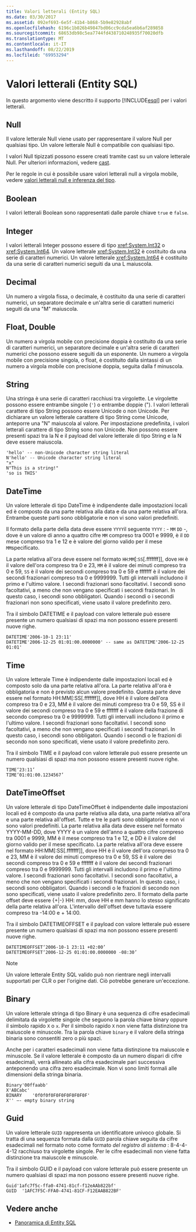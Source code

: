 ```yaml
---
title: Valori letterali (Entity SQL)
ms.date: 03/30/2017
ms.assetid: 092ef693-6e5f-41b4-b868-5b9e82928abf
ms.openlocfilehash: 6196c1b026b49847bd06cc9cda5ea6b6af289858
ms.sourcegitcommit: 68653db98c5ea7744fd438710248935f70020dfb
ms.translationtype: MT
ms.contentlocale: it-IT
ms.lasthandoff: 08/22/2019
ms.locfileid: "69953294"
---
```

# <a name="literals-entity-sql"></a>Valori letterali (Entity SQL)
In questo argomento viene descritto il supporto [!INCLUDE[esql](../../../../../../includes/esql-md.md)] per i valori letterali.  
  
## <a name="null"></a>Null  
 Il valore letterale Null viene usato per rappresentare il valore Null per qualsiasi tipo. Un valore letterale Null è compatibile con qualsiasi tipo.  
  
 I valori Null tipizzati possono essere creati tramite cast su un valore letterale Null. Per ulteriori informazioni, vedere [cast](../../../../../../docs/framework/data/adonet/ef/language-reference/cast-entity-sql.md).  
  
 Per le regole in cui è possibile usare valori letterali null a virgola mobile, vedere [valori letterali null e inferenza del tipo](../../../../../../docs/framework/data/adonet/ef/language-reference/null-literals-and-type-inference-entity-sql.md).  
  
## <a name="boolean"></a>Boolean  
 I valori letterali Boolean sono rappresentati dalle parole chiave `true` e `false`.  
  
## <a name="integer"></a>Integer  
 I valori letterali Integer possono essere di tipo <xref:System.Int32> o <xref:System.Int64>. Un valore letterale <xref:System.Int32> è costituito da una serie di caratteri numerici. Un valore letterale <xref:System.Int64> è costituito da una serie di caratteri numerici seguiti da una L maiuscola.  
  
## <a name="decimal"></a>Decimal  
 Un numero a virgola fissa, o decimale, è costituito da una serie di caratteri numerici, un separatore decimale e un'altra serie di caratteri numerici seguiti da una "M" maiuscola.  
  
## <a name="float-double"></a>Float, Double  
 Un numero a virgola mobile con precisione doppia è costituito da una serie di caratteri numerici, un separatore decimale e un'altra serie di caratteri numerici che possono essere seguiti da un esponente. Un numero a virgola mobile con precisione singola, o float, è costituito dalla sintassi di un numero a virgola mobile con precisione doppia, seguita dalla f minuscola.  
  
## <a name="string"></a>String  
 Una stringa è una serie di caratteri racchiusi tra virgolette. Le virgolette possono essere entrambe singole (`'`) o entrambe doppie ("). I valori letterali carattere di tipo String possono essere Unicode o non Unicode. Per dichiarare un valore letterale carattere di tipo String come Unicode, anteporre una "N" maiuscola al valore. Per impostazione predefinita, i valori letterali carattere di tipo String sono non Unicode. Non possono essere presenti spazi tra la N e il payload del valore letterale di tipo String e la N deve essere maiuscola.  
  
```  
'hello' -- non-Unicode character string literal  
N'hello' -- Unicode character string literal  
"x"  
N"This is a string!"  
'so is THIS'  
```  
  
## <a name="datetime"></a>DateTime  
 Un valore letterale di tipo DateTime è indipendente dalle impostazioni locali ed è composto da una parte relativa alla data e da una parte relativa all'ora. Entrambe queste parti sono obbligatorie e non vi sono valori predefiniti.  
  
 Il formato della parte della data deve essere `YYYY`il seguente `YYYY` : - `MM` `DD` -, dove è un valore di anno a quattro cifre `MM` compreso tra 0001 e 9999, è il `DD` mese compreso tra 1 e 12 e è valore del giorno valido per il mese `MM`specificato.  
  
 La parte relativa all'ora deve essere nel formato `HH`:`MM`[:`SS`[.fffffff]], dove `HH` è il valore dell'ora compreso tra 0 e 23, `MM` è il valore dei minuti compreso tra 0 e 59, `SS` è il valore dei secondi compreso tra 0 e 59 e fffffff è il valore dei secondi frazionari compreso tra 0 e 9999999. Tutti gli intervalli includono il primo e l'ultimo valore. I secondi frazionari sono facoltativi. I secondi sono facoltativi, a meno che non vengano specificati i secondi frazionari. In questo caso, i secondi sono obbligatori. Quando i secondi o i secondi frazionari non sono specificati, viene usato il valore predefinito zero.  
  
 Tra il simbolo DATETIME e il payload con valore letterale può essere presente un numero qualsiasi di spazi ma non possono essere presenti nuove righe.  
  
```  
DATETIME'2006-10-1 23:11'  
DATETIME'2006-12-25 01:01:00.0000000' -- same as DATETIME'2006-12-25 01:01'  
```  
  
## <a name="time"></a>Time  
 Un valore letterale Time è indipendente dalle impostazioni locali ed è composto solo da una parte relativa all'ora. La parte relativa all'ora è obbligatoria e non è previsto alcun valore predefinito. Questa parte deve essere nel formato HH:MM[:SS[.fffffff]], dove HH è il valore dell'ora compreso tra 0 e 23, MM è il valore dei minuti compreso tra 0 e 59, SS è il valore dei secondi compreso tra 0 e 59 e fffffff è il valore della frazione di secondo compreso tra 0 e 9999999. Tutti gli intervalli includono il primo e l'ultimo valore. I secondi frazionari sono facoltativi. I secondi sono facoltativi, a meno che non vengano specificati i secondi frazionari. In questo caso, i secondi sono obbligatori. Quando i secondi o le frazioni di secondo non sono specificati, viene usato il valore predefinito zero.  
  
 Tra il simbolo TIME e il payload con valore letterale può essere presente un numero qualsiasi di spazi ma non possono essere presenti nuove righe.  
  
```  
TIME‘23:11’  
TIME‘01:01:00.1234567’  
```  
  
## <a name="datetimeoffset"></a>DateTimeOffset  
 Un valore letterale di tipo DateTimeOffset è indipendente dalle impostazioni locali ed è composto da una parte relativa alla data, una parte relativa all'ora e una parte relativa all'offset. Tutte e tre le parti sono obbligatorie e non vi sono valori predefiniti. La parte relativa alla data deve essere nel formato YYYY-MM-DD, dove YYYY è un valore dell'anno a quattro cifre compreso tra 0001 e 9999, MM è il mese compreso tra 1 e 12, e DD è il valore del giorno valido per il mese specificato. La parte relativa all'ora deve essere nel formato HH:MM[:SS[.fffffff]], dove HH è il valore dell'ora compreso tra 0 e 23, MM è il valore dei minuti compreso tra 0 e 59, SS è il valore dei secondi compreso tra 0 e 59 e fffffff è il valore dei secondi frazionari compreso tra 0 e 9999999. Tutti gli intervalli includono il primo e l'ultimo valore. I secondi frazionari sono facoltativi. I secondi sono facoltativi, a meno che non vengano specificati i secondi frazionari. In questo caso, i secondi sono obbligatori. Quando i secondi o le frazioni di secondo non sono specificati, viene usato il valore predefinito zero. Il formato della parte offset deve essere {+&#124;-} HH: mm, dove HH e mm hanno lo stesso significato della parte relativa all'ora. L'intervallo dell'offset deve tuttavia essere compreso tra -14:00 e + 14:00.  
  
 Tra il simbolo DATETIMEOFFSET e il payload con valore letterale può essere presente un numero qualsiasi di spazi ma non possono essere presenti nuove righe.  
  
```  
DATETIMEOFFSET‘2006-10-1 23:11 +02:00’  
DATETIMEOFFSET‘2006-12-25 01:01:00.0000000 -08:30’  
```  
  
> [!NOTE]
> Un valore letterale Entity SQL valido può non rientrare negli intervalli supportati per CLR o per l'origine dati. Ciò potrebbe generare un'eccezione.  
  
## <a name="binary"></a>Binary  
 Un valore letterale stringa di tipo Binary è una sequenza di cifre esadecimali delimitata da virgolette singole che seguono la parola chiave binary oppure il simbolo rapido `X` o `x`. Per il simbolo rapido `X` non viene fatta distinzione tra maiuscole e minuscole. Tra la parola chiave `binary` e il valore della stringa binaria sono consentiti zero o più spazi.  
  
 Anche per i caratteri esadecimali non viene fatta distinzione tra maiuscole e minuscole. Se il valore letterale è composto da un numero dispari di cifre esadecimali, verrà allineato alla cifra esadecimale pari successiva anteponendo una cifra zero esadecimale. Non vi sono limiti formali alle dimensioni della stringa binaria.  
  
```  
Binary'00ffaabb'  
X'ABCabc'  
BINARY    '0f0f0f0F0F0F0F0F0F0F'  
X'' –- empty binary string  
```  
  
## <a name="guid"></a>Guid  
 Un valore letterale `GUID` rappresenta un identificatore univoco globale. Si tratta di una sequenza formata dalla `GUID` parola chiave seguita da cifre esadecimali nel formato noto come formato *del registro di sistema* : 8-4-4-4-12 racchiuso tra virgolette singole. Per le cifre esadecimali non viene fatta distinzione tra maiuscole e minuscole.  
  
 Tra il simbolo GUID e il payload con valore letterale può essere presente un numero qualsiasi di spazi ma non possono essere presenti nuove righe.  
  
```  
Guid'1afc7f5c-ffa0-4741-81cf-f12eAAb822bf'  
GUID  '1AFC7F5C-FFA0-4741-81CF-F12EAAB822BF'  
```  
  
## <a name="see-also"></a>Vedere anche

- [Panoramica di Entity SQL](../../../../../../docs/framework/data/adonet/ef/language-reference/entity-sql-overview.md)
